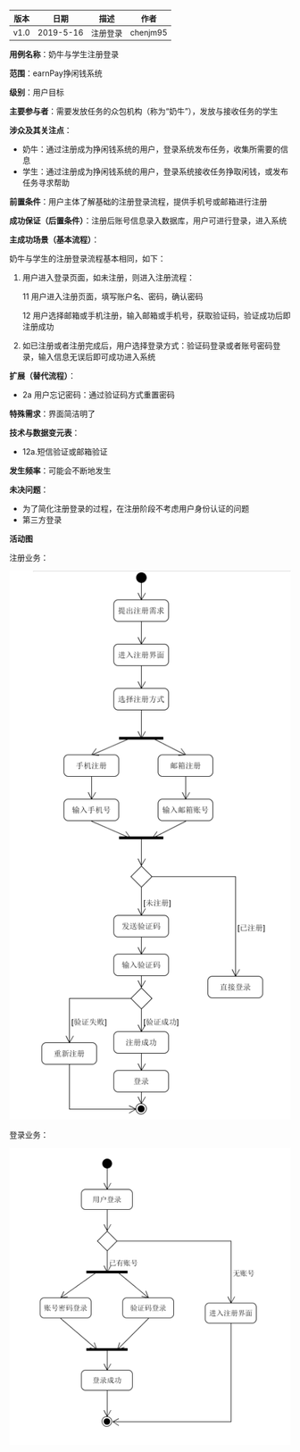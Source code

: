 | 版本 | 日期      | 描述 | 作者   |
| ---- | --------- | ---- | ------ |
| v1.0 | 2019-5-16 | 注册登录 | chenjm95 |

**用例名称**：奶牛与学生注册登录

**范围**：earnPay挣闲钱系统

**级别**：用户目标

**主要参与者**：需要发放任务的众包机构（称为“奶牛”），发放与接收任务的学生

**涉众及其关注点**：
* 奶牛：通过注册成为挣闲钱系统的用户，登录系统发布任务，收集所需要的信息
* 学生：通过注册成为挣闲钱系统的用户，登录系统接收任务挣取闲钱，或发布任务寻求帮助


**前置条件**：用户主体了解基础的注册登录流程，提供手机号或邮箱进行注册

**成功保证（后置条件）**：注册后账号信息录入数据库，用户可进行登录，进入系统

**主成功场景（基本流程）**：

奶牛与学生的注册登录流程基本相同，如下：

1. 用户进入登录页面，如未注册，则进入注册流程：

    11 用户进入注册页面，填写账户名、密码，确认密码

    12 用户选择邮箱或手机注册，输入邮箱或手机号，获取验证码，验证成功后即注册成功

2. 如已注册或者注册完成后，用户选择登录方式：验证码登录或者账号密码登录，输入信息无误后即可成功进入系统

**扩展（替代流程）**：
* 2a 用户忘记密码：通过验证码方式重置密码


**特殊需求**：界面简洁明了

**技术与数据变元表**：
* 12a.短信验证或邮箱验证

**发生频率**：可能会不断地发生

**未决问题**：
* 为了简化注册登录的过程，在注册阶段不考虑用户身份认证的问题
* 第三方登录

**活动图**

注册业务：

![register](imgs/register.PNG)

登录业务：

![log-in](imgs/log-in.png)
